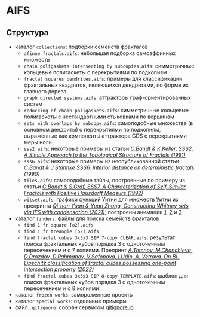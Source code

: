 # AIFS


## Структура

* каталог `collections`: подборки семейств фракталов
	* `afinne fractals.aifs`: небольшая подборка самоаффинных множеств
	* `chain poligaskets intersecting by subcopies.aifs`: симметричные кольцевые полигаскеты с перекрытиями по подкопиям
	* `fractal squares dendrites.aifs`: примеры для классификации фрактальных квадратов, являющихся дендритами, по форме их главного дерева
	* `graph directed systems.aifs`: аттракторы граф-ориентированных систем
	* `redocking of chain poligaskets.aifs`: симметричные кольцевые полигаскеты с нестандартными стыковками по вершинам
	* `sets with overlaps by subcopy.aifs`: самоподобные множества (в основном дендриты) с перекрытиями по подкопиям, выраженные как компоненты аттрактора GDS с перекрытиями меры ноль
	* `sss2.aifs`: некоторые примеры из статьи [_C.Bandt & K.Keller, SSS2. A Simple Approach to the Topological Structure of Fractals (1991)_](https://doi.org/10.1002/mana.19911540104)
	* `sss6.aifs`: некоторые примеры из неопубликованной статьи _C.Bandt & J.Stahnke SSS6. Interior distance on deterministic fractals (1990)_
	* `tiles.aifs`: самоподобные тайлы, построенные по примеру из статьи [_C.Bandt & S.Graf, SSS7. A Characterization of Self-Similar Fractals with Positive Hausdorff Measure (1992)_](https://doi.org/10.2307/2159618)
	* `witset.aifs`: графики функций Уитни для множеств Уитни из препринта [_Qi-han Yuan & Yuan Zhang, Constructing Whitney sets via IFS with condensation (2021)_](https://doi.org/10.48550/arXiv.2110.11675);
	построены анимации [1](https://youtu.be/pb1t1th666Y), [2](https://youtu.be/hTi6mIyWzyI) и [3](https://youtu.be/GfSDUBSR39M)
* каталог `finders`: файлы для поиска семейств фракталов
	* `find 1 fr square [o2].aifs`
	* `find 1 fr treangle [o2].aifs`
	* `find fractal cubes 3x3x3 SIP 7-copy CLEAR.aifs`: результат поиска фрактальных кубов порядка 3 с одноточечным пересечением и с 7 копиями. Препринт [_A.Tetenov, M.Chanchieva, D.Drozdov, D.Rahmanov, V.Safonova, I.Udin, A. Vetrova. On Bi-Lipschitz classification of fractal cubes possessing one-point intersection property (2022)_](https://doi.org/10.48550/arXiv.2207.13023)
	* `find fractal cubes 3x3x3 SIP 8-copy TEMPLATE.aifs`: шаблон для поиска фрактальных кубов порядка 3 с одноточечным пересечением и с 8 копиями
* каталог `frozen works`: замороженные проекты
* каталог `special works`: отдельные примеры
* файл `.gitignore`: собран сервисом [gitignore.io](https://www.toptal.com/developers/gitignore/)


